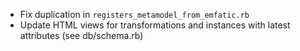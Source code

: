 * Fix duplication in `registers_metamodel_from_emfatic.rb`
* Update HTML views for transformations and instances with latest attributes (see db/schema.rb)
